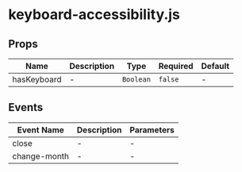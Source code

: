 # keyboard-accessibility.js

## Props

<!-- @vuese:keyboard-accessibility.js:props:start -->
|Name|Description|Type|Required|Default|
|---|---|---|---|---|
|hasKeyboard|-|`Boolean`|`false`|-|

<!-- @vuese:keyboard-accessibility.js:props:end -->


## Events

<!-- @vuese:keyboard-accessibility.js:events:start -->
|Event Name|Description|Parameters|
|---|---|---|
|close|-|-|
|change-month|-|-|

<!-- @vuese:keyboard-accessibility.js:events:end -->



